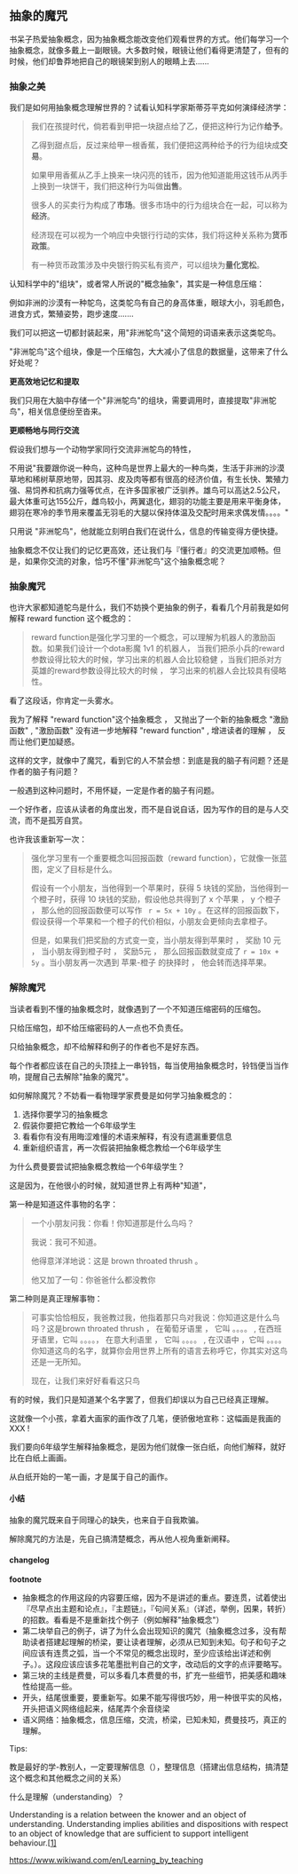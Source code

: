 ## 抽象的魔咒



书呆子热爱抽象概念，因为抽象概念能改变他们观看世界的方式。他们每学习一个抽象概念，就像多戴上一副眼镜。大多数时候，眼镜让他们看得更清楚了，但有的时候，他们却鲁莽地把自己的眼镜架到别人的眼睛上去......

### 抽象之美

我们是如何用抽象概念理解世界的？试看认知科学家斯蒂芬平克如何演绎经济学：



> 我们在孩提时代，倘若看到甲把一块甜点给了乙，便把这种行为记作**给予**。
>
> 乙得到甜点后，反过来给甲一根香蕉，我们便把这两种给予的行为组块成**交易**。
>
> 如果甲用香蕉从乙手上换来一块闪亮的钱币，因为他知道能用这钱币从丙手上换到一块饼干，我们把这种行为叫做**出售**。
>
> 很多人的买卖行为构成了**市场**。很多市场中的行为组块合在一起，可以称为**经济**。
>
> 经济现在可以视为一个响应中央银行行动的实体，我们将这种关系称为**货币政策**。
>
> 有一种货币政策涉及中央银行购买私有资产，可以组块为**量化宽松**。



认知科学中的"组块"，或者常人所说的"概念抽象"，其实是一种信息压缩：

例如非洲的沙漠有一种鸵鸟，这类鸵鸟有自己的身高体重，眼球大小，羽毛颜色，进食方式，繁殖姿势，跑步速度.......

我们可以把这一切都封装起来，用"非洲鸵鸟"这个简短的词语来表示这类鸵鸟。

"非洲鸵鸟"这个组块，像是一个压缩包，大大减小了信息的数据量，这带来了什么好处呢？



**更高效地记忆和提取** 

我们只用在大脑中存储一个"非洲鸵鸟"的组块，需要调用时，直接提取"非洲鸵鸟"，相关信息便纷至沓来。



**更顺畅地与同行交流**

假设我们想与一个动物学家同行交流非洲鸵鸟的特性，

不用说"我要跟你说一种鸟，这种鸟是世界上最大的一种鸟类，生活于非洲的沙漠草地和稀树草原地带，因其羽、皮及肉等都有很高的经济价值，有生长快、繁殖力强、易饲养和抗病力强等优点，在许多国家被广泛驯养。雄鸟可以高达2.5公尺，最大体重可达155公斤，雌鸟较小，两翼退化，翅羽的功能主要是用来平衡身体，翅羽在寒冷的季节用来覆盖无羽毛的大腿以保持体温及交配时用来求偶发情。。。。"

只用说 "非洲鸵鸟"，他就能立刻明白我们在说什么，信息的传输变得方便快捷。



抽象概念不仅让我们的记忆更高效，还让我们与『懂行者』的交流更加顺畅。但是，如果你交流的对象，恰巧不懂"非洲鸵鸟"这个抽象概念呢？



### 抽象魔咒



也许大家都知道鸵鸟是什么，我们不妨换个更抽象的例子，看看几个月前我是如何解释 reward function 这个概念的：



> reward function是强化学习里的一个概念，可以理解为机器人的激励函数。如果我们设计一个dota影魔 1v1 的机器人， 当我们把杀小兵的reward参数设得比较大的时候，学习出来的机器人会比较稳健 ，当我们把杀对方英雄的reward参数设得比较大的时候 ， 学习出来的机器人会比较具有侵略性。



看了这段话，你肯定一头雾水。

我为了解释 "reward function"这个抽象概念 ， 又抛出了一个新的抽象概念 "激励函数"  ,   "激励函数" 没有进一步地解释 "reward function" ,  增进读者的理解 ， 反而让他们更加疑惑。



这样的文字，就像中了魔咒，看到它的人不禁会想：到底是我的脑子有问题？还是作者的脑子有问题？

一般遇到这种问题时，不用怀疑，一定是作者的脑子有问题。

一个好作者，应该从读者的角度出发，而不是自说自话，因为写作的目的是与人交流，而不是孤芳自赏。



也许我该重新写一次：



> 强化学习里有一个重要概念叫回报函数（reward function），它就像一张蓝图，定义了目标是什么。
>
> 假设有一个小朋友，当他得到一个苹果时，获得 5 块钱的奖励，当他得到一个橙子时，获得 10 块钱的奖励，假设他总共得到了 x 个苹果 ， y 个橙子 ， 那么他的回报函数便可以写作 ` r = 5x + 10y` 。在这样的回报函数下，假设获得一个苹果和一个橙子的代价相似，小朋友会更倾向去拿橙子。
>
> 但是，如果我们把奖励的方式变一变，当小朋友得到苹果时 ， 奖励 10 元 ， 当小朋友得到橙子时 ， 奖励5元 ， 那么回报函数就变成了 `r = 10x + 5y` 。当小朋友再一次遇到 苹果-橙子 的抉择时 ， 他会转而选择苹果。



### 解除魔咒



当读者看到不懂的抽象概念时，就像遇到了一个不知道压缩密码的压缩包。

只给压缩包，却不给压缩密码的人一点也不负责任。

只给抽象概念，却不给解释和例子的作者也不是好东西。

每个作者都应该在自己的头顶挂上一串铃铛，每当使用抽象概念时，铃铛便当当作响，提醒自己去解除"抽象的魔咒"。

如何解除魔咒？不妨看一看物理学家费曼是如何学习抽象概念的：



1.  选择你要学习的抽象概念
2.  假装你要把它教给一个6年级学生
3.  看看你有没有用晦涩难懂的术语来解释，有没有遗漏重要信息
4.  重新组织语言，再一次假装把抽象概念教给一个6年级学生



为什么费曼要尝试把抽象概念教给一个6年级学生？

这是因为，在他很小的时候，就知道世界上有两种"知道"，

第一种是知道这件事物的名字：



> 一个小朋友问我：你看！你知道那是什么鸟吗？
>
> 我说：我可不知道。
>
> 他得意洋洋地说：这是 brown throated thrush  。 
>
> 他又加了一句：你爸爸什么都没教你



第二种则是真正理解事物：



> 可事实恰恰相反，我爸教过我，他指着那只鸟对我说：你知道这是什么鸟吗？这是brown throated thrush ， 在葡萄牙语里 ， 它叫 。。。。 , 在西班牙语里，它叫 。。。。， 在意大利语里 ， 它叫 。。。。  , 在汉语中 ，它叫 。。。。 你知道这鸟的名字，就算你会用世界上所有的语言去称呼它，你其实对这鸟还是一无所知。 
>
> 现在，让我们来好好看看这只鸟



有的时候，我们只是知道某个名字罢了，但我们却误以为自己已经真正理解。

这就像一个小孩，拿着大画家的画作改了几笔，便骄傲地宣称：这幅画是我画的 XXX !

我们要向6年级学生解释抽象概念，是因为他们就像一张白纸，向他们解释，就好比在白纸上画画。

从白纸开始的一笔一画，才是属于自己的画作。



#### 小结



抽象的魔咒既来自于同理心的缺失，也来自于自我欺骗。

解除魔咒的方法是，先自己搞清楚概念，再从他人视角重新阐释。









#### changelog





**footnote**

- 抽象概念的作用这段的内容要压缩，因为不是讲述的重点。要连贯，试着使出『尽早点出主题和论点』，『主题链』，『句间关系』（详述，举例，因果，转折）的招数。看看是不是重新找个例子（例如解释"抽象概念"）
- 第二块举自己的例子，讲了为什么会出现知识的魔咒（抽象概念过多，没有帮助读者搭建起理解的桥梁，要让读者理解，必须从已知到未知。句子和句子之间应该有连贯之弧，当一个不常见的概念出现时，至少应该给出详述和例子。）。这段应该应该多花笔墨批判自己的文字，改动后的文字的点评要略写。
- 第三块的主线是费曼，可以多看几本费曼的书，扩充一些细节，把美感和趣味性给提高一些。
- 开头，结尾很重要，要重新写。如果不能写得很巧妙，用一种很平实的风格，开头把语义网络组起来，结尾弄个余音绕梁
- 语义网络：抽象概念，信息压缩，交流，桥梁，已知未知，费曼技巧，真正的理解。



Tips:

教是最好的学-教别人，一定要理解信息（），整理信息（搭建出信息结构，搞清楚这个概念和其他概念之间的关系）

什么是理解（understanding）？

Understanding is a relation between the knower and an object of understanding. Understanding implies abilities and dispositions with respect to an object of knowledge that are sufficient to support intelligent behaviour.[[1\]](https://www.wikiwand.com/en/Understanding#citenote1)







https://www.wikiwand.com/en/Learning_by_teaching



